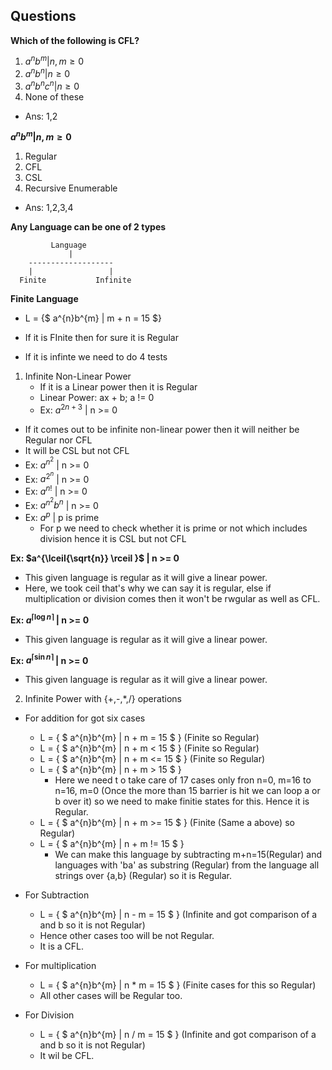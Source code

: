 ## Questions

**Which of the following is CFL?**
1. $a^{n}b^{m} | n,m \ge 0$
2. $a^{n}b^{n} | n \ge 0$
3. $a^{n}b^{n}c^{n} | n \ge 0$
4. None of these
- Ans: 1,2

**$a^{n}b^{m} | n,m \ge 0$**
1. Regular
2. CFL
3. CSL
4. Recursive Enumerable
- Ans: 1,2,3,4

**Any Language can be one of 2 types**
```
         Language
             |
    -------------------
    |                 |
  Finite           Infinite
```

**Finite Language**
- L = {$ a^{n}b^{m} | m + n = 15 $}

- If it is FInite then for sure it is Regular
- If it is infinte we need to do 4 tests

1. Infinite Non-Linear Power
    - If it is a Linear power then it is Regular
    - Linear Power: ax + b; a != 0
    - Ex: $a^{2n+3}$ | n >= 0
- If it comes out to be infinite non-linear power then it will neither be Regular nor CFL
- It will be CSL but not CFL
- Ex: $a^{n^{2}}$ | n >= 0
- Ex: $a^{2^{n}}$ | n >= 0
- Ex: $a^{n!}$ | n >= 0
- Ex: $a^{n^{2}} b^{n}$ | n >= 0
- Ex: $a^{p}$ | p is prime
    - For p we need to check whether it is prime or not which includes division hence it is CSL but not CFL

**Ex: $a^{\lceil{\sqrt{n}} \rceil }$ | n >= 0** 
- This given language is regular as it will give a linear power.
- Here, we took ceil that's why we can say it is regular, else if multiplication or division comes then it won't be rwgular as well as CFL.

**Ex: $a^{\lceil{\log{n}} \rceil }$ | n >= 0**
- This given language is regular as it will give a linear power.

**Ex: $a^{\lceil{\sin{n}} \rceil }$ | n >= 0**
- This given language is regular as it will give a linear power.

2. Infinite Power with {+,-,*,/} operations
- For addition for got six cases
    - L = { $ a^{n}b^{m} | n + m = 15 $ } (Finite so Regular)
    - L = { $ a^{n}b^{m} | n + m < 15 $ } (Finite so Regular)
    - L = { $ a^{n}b^{m} | n + m <= 15 $ } (Finite so Regular)
    - L = { $ a^{n}b^{m} | n + m > 15 $ }
       - Here we need t o take care of 17 cases only fron n=0, m=16 to n=16, m=0 (Once the more than 15 barrier is hit we can loop a or b over it) so we need to make finitie states for this. Hence it is Regular.
    - L = { $ a^{n}b^{m} | n + m >= 15 $ } (Finite (Same a above) so Regular)
    - L = { $ a^{n}b^{m} | n + m != 15 $ }
       - We can make this language by subtracting m+n=15(Regular) and languages with 'ba' as substring (Regular) from the language all strings over {a,b} (Regular) so it is Regular.

- For Subtraction
    - L = { $ a^{n}b^{m} | n - m = 15 $ } (Infinite and got comparison of a and b so it is not Regular)
    - Hence other cases too will be not Regular.
    - It is a CFL.

- For multiplication
    - L = { $ a^{n}b^{m} | n * m = 15 $ } (Finite cases for this so Regular)
    - All other cases will be Regular too.

- For Division
    - L = { $ a^{n}b^{m} | n / m = 15 $ } (Infinite and got comparison of a and b so it is not Regular)
    - It wil be CFL.